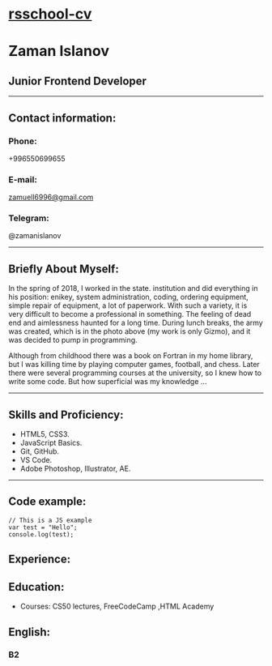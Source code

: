 # [rsschool-cv](https://zaman96.github.io/rsschool-cv/)
# Zaman Islanov

## Junior Frontend Developer

---
## Contact information:

### Phone: 
+996550699655
### E-mail: 
zamuell6996@gmail.com
### Telegram: 
@zamanislanov

---
## Briefly About Myself:
In the spring of 2018, I worked in the state. institution and did everything in his position: enikey, system administration, coding, ordering equipment, simple repair of equipment, a lot of paperwork. With such a variety, it is very difficult to become a professional in something. The feeling of dead end and aimlessness haunted for a long time. During lunch breaks, the army was created, which is in the photo above (my work is only Gizmo), and it was decided to pump in programming.

Although from childhood there was a book on Fortran in my home library, but I was killing time by playing computer games, football, and chess. Later there were several programming courses at the university, so I knew how to write some code. But how superficial was my knowledge ...

---

## Skills and Proficiency:

- HTML5, CSS3.
- JavaScript Basics.
- Git, GitHub.
- VS Code.
- Adobe Photoshop, Illustrator, AE.

---
 ## Code example:
 
```
// This is a JS example
var test = "Hello";
console.log(test);
```
## Experience:
## Education:
- Courses: CS50 lectures, FreeCodeCamp ,HTML Academy

## English:
### B2




  


